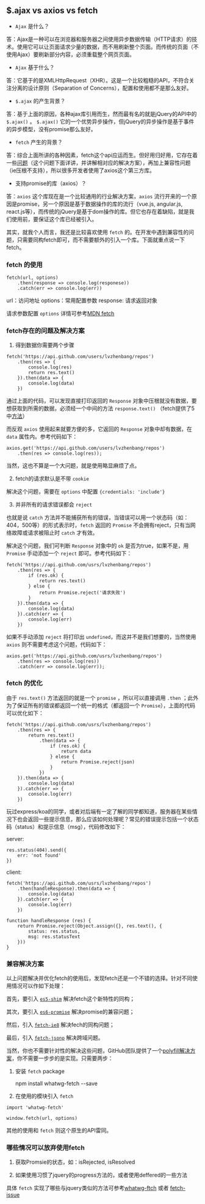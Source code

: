 ## $.ajax vs axios vs fetch


* `Ajax` 是什么？

答：Ajax是一种可以在浏览器和服务器之间使用异步数据传输（HTTP请求）的技术。使用它可以让页面请求少量的数据，而不用刷新整个页面。而传统的页面（不使用Ajax）要刷新部分内容，必须重载整个网页页面。

* `Ajax` 基于什么？

答：它基于的是XMLHttpRequest（XHR）。这是一个比较粗糙的API，不符合关注分离的设计原则（Separation of Concerns），配置和使用都不是那么友好。

* `$.ajax` 的产生背景？

答：基于上面的原因，各种ajax库引用而生，然而最有名的就是jQuery的API中的 `$.ajax()` 。 `$.ajax()` 它的一个优势异步操作，但jQuery的异步操作是基于事件的异步模型，没有promise那么友好。

* `fetch` 产生的背景？

答：综合上面所讲的各种因素，fetch这个api应运而生。但好用归好用，它存在着一些[问题](https://medium.com/@thejasonfile/fetch-vs-axios-js-for-making-http-requests-2b261cdd3af5)（这个问题下面详讲，并讲解相对应的解决方案），再加上兼容性问题（ie压根不支持），所以很多开发者使用了axios这个第三方库。

* 支持promise的库（axios）？

答：`axios` 这个库现在是一个比较通用的行业解决方案，`axios` 流行开来的一个原因是promise，另一个原因是基于数据操作的库的流行（vue.js, angular.js, react.js等），而传统的jQuery是基于dom操作的库。但它也存在着缺陷，就是我们使用前，要保证这个库已经被引入。

其实，就我个人而言，我还是比较喜欢使用 `fetch` 的。在开发中遇到兼容性的问题，只需要同构fetch即可，而不需要额外的引入一个库。下面就重点说一下fetch。

### fetch 的使用

```
fetch(url, options)
    .then(response => console.log(responese))
    .catch(err => console.log(err))
```

url：访问地址
options：常用配置参数
response: 请求返回对象

请求参数配置 `options` 详情可参考[MDN fetch](https://developer.mozilla.org/zh-CN/docs/Web/API/Fetch_API/Using_Fetch#%E6%94%AF%E6%8C%81%E7%9A%84%E8%AF%B7%E6%B1%82%E5%8F%82%E6%95%B0)

### fetch存在的问题及解决方案

1. 得到数据你需要两个步骤

```
fetch('https://api.github.com/users/lvzhenbang/repos')
    .then(res => {
        console.log(res)
        return res.text()
    }).then(data => {
        console.log(data)
    })
```

通过上面的代码，可以发现直接打印返回的 `Response` 对象中压根就没有数据，要想获取到所需的数据，必须经一个中间的方法 `response.text()` （fetch提供了5中[方法](https://developer.mozilla.org/zh-CN/docs/Web/API/Fetch_API/Using_Fetch#Body)）

而反观 `axios` 使用起来就要方便的多，它返回的 `Response` 对象中却有数据，在 `data` 属性内。参考代码如下：

```
axios.get('https://api.github.com/users/lvzhenbang/repos')
    .then(res => console.log(res));

```

当然，这也不算是一个大问题，就是使用略显麻烦了点。

2. fetch的请求默认是不带 `cookie`

解决这个问题，需要在 `options` 中配置 `{credentials: 'include'}`

3. 并非所有的请求错误都会 `reject`

也就是说 `catch` 方法并不能捕获所有的错误，当错误可以用一个状态码（如：404，500等）的形式表示时，`fetch` 返回的 `Promise` 不会拥有reject，只有当网络故障或请求被阻止时 `catch` 才有效。

解决这个问题，我们可判断 `Response` 对象中的 `ok` 是否为true，如果不是，用 `Promise` 手动添加一个 `reject` 即可。参考代码如下：

```
fetch('https://api.github.com/usrs/lvzhenbang/repos')
    .then(res => {
        if (res.ok) {
            return res.text()
        } else {
            return Promise.reject('请求失败')
        }
    }).then(data => {
        console.log(data)
    }).catch(err => {
        console.log(err)
    })
```

如果不手动添加 `reject` 将打印出 `undefined`，而这并不是我们想要的，当然使用 `axios` 则不需要考虑这个问题，代码如下：

```
axios.get('https://api.github.com/usrs/lvzhenbang/repos')
    .then(res => console.log(res))
    .catch(err => console.log(err));
```

### fetch 的优化

由于 `res.text()` 方法返回的就是一个 `promise` ，所以可以直接调用 `.then` ；此外为了保证所有的错误都返回一个统一的格式（都返回一个 `Promise`），上面的代码可以优化如下：

```
fetch('https://api.github.com/usrs/lvzhenbang/repos')
    .then(res => {
        return res.text()
            .then(data => {
                if (res.ok) {
                    return data
                } elese {
                    return Promise.reject(json)
                }
            })
    }).then(data => {
        console.log(data)
    }).catch(err => {
        console.log(err)
    })
```

玩过express/koa的同学，或者对后端有一定了解的同学都知道，服务器在某些情况下也会返回一些提示信息，那么应该如何处理呢？常见的错误提示包括一个状态码（status）和提示信息（msg），代码修改如下：

server:
```
res.status(404).send({
    err: 'not found'
})
```

client:
```
fetch('https://api.github.com/usrs/lvzhenbang/repos')
    .then(handleResponse).then(data => {
        console.log(data)
    }).catch(err => {
        console.log(err)
    })

function handleResponse (res) { 
    return Promise.reject(Object.assign({}, res.text(), {
        status: res.status,
        msg: res.statusText
    }))
}
```

### 兼容解决方案

以上问题解决并优化fetch的使用后，发现fetch还是一个不错的选择。针对不同使用情况可以作如下处理：

首先，要引入 [`es5-shim`](https://github.com/es-shims/es5-shim) 解决fetch这个新特性的同构；

其次，要引入 [`es6-promise`](https://github.com/jakearchibald/es6-promise) 解决promise的兼容问题；

然后，引入 [`fetch-ie8`](https://github.com/camsong/fetch-ie8) 解决fech的同构问题；

最后，引入 [`fetch-jsonp`](https://github.com/camsong/fetch-jsonp) 解决跨域问题。

当然，你也不需要针对性的解决这些问题，GitHub团队提供了一个[polyfill解决方案](https://github.com/github/fetch)，你不需要一步步的是实现。只需要两步：

1. 安装 `fetch` package

    npm install whatwg-fetch --save

2. 在使用的模块引入 `fetch`

```
import 'whatwg-fetch'

window.fetch(url, options)
```

其他的使用和 `fetch` 则这个原生的API雷同。

### 哪些情况可以放弃使用fetch

1. 获取Promsie的状态，如：isRejected, isResolved

2. 如果使用习惯了jquery的progress方法的，或者使用deffered的一些方法

具体 `fetch` 实现了哪些与jquery类似的方法可参考[whatwg-ftch](https://github.com/whatwg/fetch/issues/27) 或者 [fetch-issue](https://github.com/whatwg/fetch/issues/27)